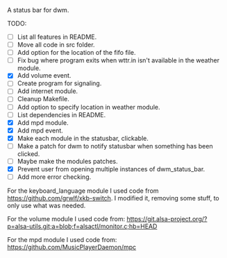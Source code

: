 A status bar for dwm.

TODO:
- [ ] List all features in README.
- [ ] Move all code in src folder.
- [ ] Add option for the location of the fifo file.
- [ ] Fix bug where program exits when wttr.in isn't available in the weather module.
- [x] Add volume event.
- [ ] Create program for signaling.
- [ ] Add internet module.
- [ ] Cleanup Makefile.
- [ ] Add option to specify location in weather module. 
- [ ] List dependencies in README.
- [x] Add mpd module.
- [x] Add mpd event.
- [x] Make each module in the statusbar, clickable.
- [ ] Make a patch for dwm to notify statusbar when something has been clicked.
- [ ] Maybe make the modules patches.
- [x] Prevent user from opening multiple instances of dwm_status_bar.
- [ ] Add more error checking.
 
For the keyboard_language module I used code from https://github.com/grwlf/xkb-switch.
I modified it, removing some stuff, to only use what was needed.

For the volume module I used code from:
https://git.alsa-project.org/?p=alsa-utils.git;a=blob;f=alsactl/monitor.c;hb=HEAD

For the mpd module I used code from:
https://github.com/MusicPlayerDaemon/mpc
